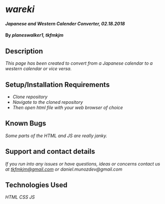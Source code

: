# _wareki_

#### _Japanese and Western Calender Converter, 02.18.2018_

#### By _**planeswalker1**, **tkfmkjm**_

## Description

_This page has been created to convert from a Japanese calendar to a western calendar or vice versa._

## Setup/Installation Requirements

* _Clone repository_
* _Navigate to the cloned repository_
* _Then open html file with your web browser of choice_

## Known Bugs

_Some parts of the HTML and JS are really janky._

## Support and contact details

_If you run into any issues or have questions, ideas or concerns contact us at tkfmkjm@gmail.com or daniel.munozdev@gmail.com_

## Technologies Used

_HTML_
_CSS_
_JS_
